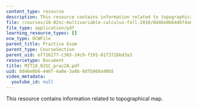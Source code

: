 ```yaml
---
content_type: resource
description: This resource contains information related to topographical map.
file: /courses/18-02sc-multivariable-calculus-fall-2010/8d46e0b6446f4a0e3a8b8dfb868a90b5_MIT18_02SC_prac2A.pdf
file_type: application/pdf
learning_resource_types: []
ocw_type: OCWFile
parent_title: Practice Exam
parent_type: CourseSection
parent_uid: ef716277-c365-24c9-f191-01f372bbd3a3
resourcetype: Document
title: MIT18_02SC_prac2A.pdf
uid: 8d46e0b6-446f-4a0e-3a8b-8dfb868a90b5
video_metadata:
  youtube_id: null
---
```

This resource contains information related to topographical map.

